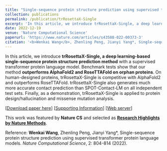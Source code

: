 ```yaml
---
title: "Single-sequence protein structure prediction using supervised transformer protein language models"
collection: publications
permalink: /publication/trRosettaX-Single
excerpt: 'In this article, we introduce trRosettaX-Single, a deep learning-based **single-sequence protein structure prediction method** with a supervised transformer protein language model. Benchmark tests show that our method **outperforms AlphaFold2 and RoseTTAFold on orphan proteins**. As a demonstration, trRosettaX-Single is applied to protein design/hallucination and missense mutation analysis.'
date: 2022-12-19
venue: 'Nature Computational Science'
paperurl: 'https://www.nature.com/articles/s43588-022-00373-3'
citation: '<b>Wenkai Wang</b>, Zhenling Peng, Jianyi Yang*, Single-sequence protein structure prediction using supervised transformer protein language models. <I>Nature Computational Science</i>, 2: 804-814 (2022).'
---
```

In this article, we introduce **trRosettaX-Single, a deep learning-based single-sequence protein structure prediction method** with a supervised transformer protein language model. Benchmark tests show that our method **outperforms AlphaFold2 and RoseTTAFold on orphan proteins**. On human-designed proteins, trRosettaX-Single is competitive with AlphaFold2 and outperforms RoseTTAFold. trRosettaX-Single also generates much more accurate contact prediction than SPOT-Contact-LM on all independent test sets. Finally, as a demonstration, trRosettaX-Single is applied to protein design/hallucination and missense mutation analysis.

[[Download paper here](https://yanglab.qd.sdu.edu.cn/papers/Wang_NatureCS_2022.pdf)] [[Supporting Information](https://yanglab.qd.sdu.edu.cn/papers/Wang_NatureCS_2022_SI.pdf)] [[Web server](https://yanglab.qd.sdu.edu.cn/trRosetta/)]

This work was featured by **Nature CS** and selected as [**Research Highlights by Nature Methods**](https://www.nature.com/articles/s41592-023-01795-1).

Reference: **Wenkai Wang**, Zhenling Peng, Jianyi Yang*, Single-sequence protein structure prediction using supervised transformer protein language models. _Nature Computational Science_, 2: 804-814 (2022).
